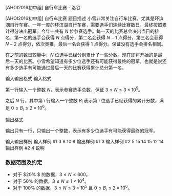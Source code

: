



[AHOI2016初中组] 自行车比赛 - 洛谷














[AHOI2016初中组] 自行车比赛
题目描述
小雪非常关注自行车比赛，尤其是环滨湖自行车赛。一年一度的环滨湖自行车赛，需要选手们连续比赛数日，最终按照累计得分决出冠军。今年一共有 $N$ 位参赛选手。每一天的比赛总会决出当日的排名，第一名的选手会获得 $N$ 点得分，第二名会获得 $N-1$ 点得分，第三名会获得 $N-2$ 点得分，依次类推，最后一名会获得 $1$ 点得分。保证没有选手会排名相同。


在之前的数日较量中，$N$ 位选手已经分别累计了一些分数。现在即将开始的是最后一天的比赛。小雪希望知道有多少位选手还有可能获得最终的冠军，也就是说还有多少选手有可能通过最后一天的比赛获得累计总分第一名。

输入输出格式
输入格式

第一行输入一个整数 $N$，表示参赛选手总数，保证 $3\le N\le 3\times 10^5$。


之后 $N$ 行，其中第 $i$ 行输入一个整数 $B_i$ 表示第 $i$ 位选手已经获得的累计分数，满足 $0\le B_i\le 2\times 10^6%$。

输出格式

输出只有一行，只输出一个整数，表示有多少位选手有可能获得最终的冠军。

输入输出样例
输入样例 #1
3
8
10
9
输出样例 #1
3
输入样例 #2
5
15
14
15
12
14
输出样例 #2
4
说明
### 数据范围及约定

- 对于 $20\% $ 的数据，$3\le N\le 600$。
- 对于 $50\%$  的数据，$3\le N\le 1\times 10^4$。
- 对于 $100\%$ 的数据，$3\le N\le 3\times 10^5$ 且 $0\le B_i\le 2\times 10^6$。







